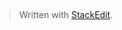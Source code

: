 
## 

> Written with [StackEdit](https://stackedit.io/).
<!--stackedit_data:
eyJoaXN0b3J5IjpbMzQ5MDg5MjIwLDczMDk5ODExNl19
-->